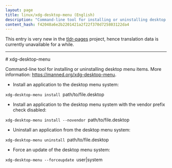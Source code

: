 ```yaml
---
layout: page
title: linux/xdg-desktop-menu (English)
description: "Command-line tool for installing or uninstalling desktop menu items."
content_hash: f42048a6e2b2201421a2f22f370d725803122da4
---
```


This entry is very new in the [tldr-pages](https://github.com/tldr-pages/tldr) project, hence translation data is currently unavailable for a while.

<hr># xdg-desktop-menu

Command-line tool for installing or uninstalling desktop menu items.
More information: <https://manned.org/xdg-desktop-menu>.

- Install an application to the desktop menu system:

`xdg-desktop-menu install `<span class="tldr-var badge badge-pill bg-dark-lm bg-white-dm text-white-lm text-dark-dm font-weight-bold">path/to/file.desktop</span>

- Install an application to the desktop menu system with the vendor prefix check disabled:

`xdg-desktop-menu install --novendor `<span class="tldr-var badge badge-pill bg-dark-lm bg-white-dm text-white-lm text-dark-dm font-weight-bold">path/to/file.desktop</span>

- Uninstall an application from the desktop menu system:

`xdg-desktop-menu uninstall `<span class="tldr-var badge badge-pill bg-dark-lm bg-white-dm text-white-lm text-dark-dm font-weight-bold">path/to/file.desktop</span>

- Force an update of the desktop menu system:

`xdg-desktop-menu --forceupdate `<span class="tldr-var badge badge-pill bg-dark-lm bg-white-dm text-white-lm text-dark-dm font-weight-bold">user|system</span>
